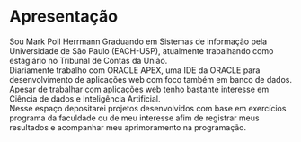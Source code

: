 # Apresentação
Sou Mark Poll Herrmann
Graduando em Sistemas de informação pela Universidade de São Paulo (EACH-USP), atualmente trabalhando como estagiário no Tribunal de Contas da União.  
Diariamente trabalho com ORACLE APEX, uma IDE da ORACLE para desenvolvimento de aplicações web com foco também em banco de dados.  
Apesar de trabalhar com aplicações web tenho bastante interesse em Ciência de dados e Inteligência Artificial.  
Nesse espaço depositarei projetos desenvolvidos com base em exercícios programa da faculdade ou de meu interesse afim de registrar meus resultados e acompanhar meu aprimoramento na programação.  
